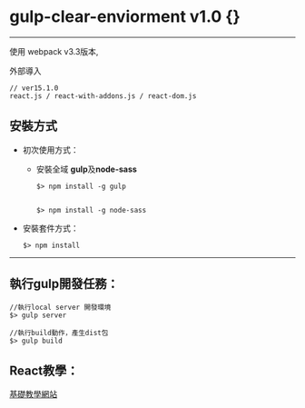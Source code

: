 # gulp-clear-enviorment v1.0 {}

---

使用 webpack v3.3版本,

外部導入

```
// ver15.1.0
react.js / react-with-addons.js / react-dom.js
```

## 安裝方式

- 初次使用方式：

    * 安裝全域 **gulp**及**node-sass**

        ```
        $> npm install -g gulp


        $> npm install -g node-sass

        ```

- 安裝套件方式：

    ```
    $> npm install
    ```

---

## 執行gulp開發任務：

```
//執行local server 開發環境
$> gulp server

//執行build動作，產生dist包
$> gulp build
```

## React教學：

[基礎教學網站](https://gnux123.gitbooks.io/testbook/content/qian-yan.html)

